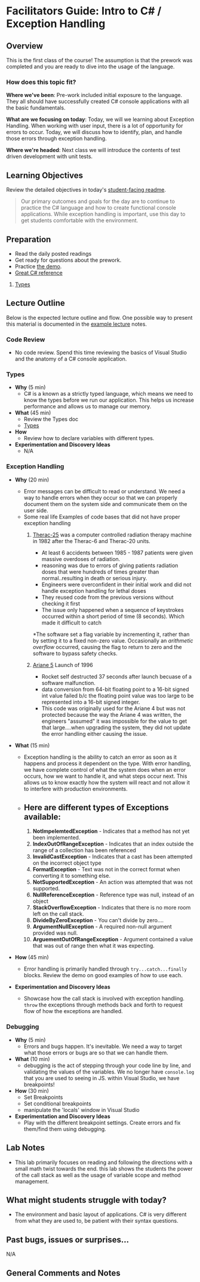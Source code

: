 # Facilitators Guide: Intro to C# / Exception Handling

## Overview

This is the first class of the course! The assumption is that the prework was completed and you are ready to dive into the usage of the language. 

### How does this topic fit?

**Where we've been**:
Pre-work included initial exposure to the language. They all should have successfully created C# console applications with all the basic fundamentals.

**What are we focusing on today**:
Today, we will we learning about Exception Handling. When working with user input, there is a lot of opportunity for errors to occur. Today, we will discuss how to identify, plan, and handle those errors through exception handling. 

**Where we're headed**:
Next class we will introduce the contents of test driven development with unit tests. 

## Learning Objectives

Review the detailed objectives in today's [student-facing readme](../README.md).

> Our primary outcomes and goals for the day are to continue to practice the C# language and how to create functional console applications. While exception handling is important, use this day to get students comfortable with the environment.

## Preparation

- Read the daily posted readings
- Get ready for questions about the prework. 
- Practice [the demo](../../DemoCode).
- [Great C# reference](https://docs.microsoft.com/en-us/dotnet/csharp/getting-started/introduction-to-the-csharp-language-and-the-net-framework) 
1. [Types]("../Resources/Types.md") 

## Lecture Outline

Below is the expected lecture outline and flow. One possible way to present this material is documented in the [example lecture](../LECTURE-NOTES.md) notes.

### Code Review

- No code review. Spend this time reviewing the basics of Visual Studio and the anatomy of a C# console application. 

### Types

- **Why** (5 min)
  - C# is a known as a strictly typed language, which means we need to know the types before we run our application. This helps us increase performance and allows us to manage our memory. 
- **What** (45 min)
   - Review the Types doc
  - [Types]("../Resources/Types.md") 
- **How**
  - Review how to declare variables with different types.
- **Experimentation and Discovery Ideas**
  - N/A

### Exception Handling

- **Why** (20 min)
  - Error messages can be difficult to read or understand. We need a way to handle errors when they occur so that we can properly document them on the system side and communicate them on the user side.
  - Some real life Examples of code bases that did not have proper exception handling
       1. [Therac-25](https://en.wikipedia.org/wiki/Therac-25) was a computer controlled radiation therapy machine in 1982 after the Therac-6 and Therac-20 units. 
          * At least 6 accidents between 1985 - 1987 patients were given massive overdoses of radiation. 
          * reasoning was due to errors of giving patients radiation doses that were hundreds of times greater than normal..resulting in death or serious injury. 
          * Engineers were overconfident in their initial work and did not handle exception handling for lethal doses
          * They reused code from the previous versions without checking it first
          * The issue only happened when a sequence of keystrokes occurred within a short period of time (8 seconds). Which made it difficult to catch

          *The software set a flag variable by incrementing it, rather than by setting it to a fixed non-zero value. Occasionally an *arithmetic overflow* occurred, causing the flag to return to zero and the software to bypass safety checks. 

     2. [Ariane 5](https://en.wikipedia.org/wiki/Ariane_5) Launch of 1996
        * Rocket self destructed 37 seconds after launch becuase of a software malfunction.
        * data conversion from 64-bit floating point to a 16-bit signed int value failed b/c the floating point value was too large to be represented into a 16-bit signed integer. 
        * This code was originally used for the Ariane 4 but was not protected because the way the Ariane 4 was written, the engineers "assumed" it was impossible for the value to get that large....when upgrading the system, they did not update the error handling either causing the issue.  
        
- **What** (15 min)
  - Exception handling is the ability to catch an error as soon as it happens and process it dependent on the type. With error handling, we have complete control of what the system does when an error occurs, how we want to handle it, and what steps occur next. This allows us to know exactly how the system will react and not allow it to interfere with production environments. 

  - Here are different types of Exceptions available: 
    - 
     1. **NotImpelemtedException** - Indicates that a method has not yet been implemented. 
     1. **IndexOutOfRangeException** - Indicates that an index outside the range of a collection has been referenced
     1. **InvalidCastException** -  Indicates that a cast has been attempted on the incorrect object type
     1. **FormatException** - Text was not in the correct format when converting it to something else.
     1. **NotSupportedException** - An action was attempted that was not supported.
     1. **NullReferenceException** - Reference type was null, instead of an object
     1. **StackOverflowException** - Indicates that there is no more room left on the call stack. 
     1. **DivideByZeroException** - You can't divide by zero....
     1. **ArgumentNullException** - A required non-null argument provided was null.
     1. **ArguementOutOfRangeException** - Argument contained a value that was out of range then what it was expecting.
 
- **How** (45 min)
  - Error handling is primarily handled through `try...catch...finally` blocks. Review the demo on good examples of how to use each.
- **Experimentation and Discovery Ideas**
  - Showcase how the call stack is involved with exception handling. `throw` the exceptions through methods back and forth to request flow of how the exceptions are handled. 

### Debugging

- **Why** (5 min)
  - Errors and bugs happen. It's inevitable. We need a way to target what those errors or bugs are so that we can handle them. 
- **What** (10 min)
  - debugging is the act of stepping through your code line by line, and validating the values of the variables. We no longer have `console.log` that you are used to seeing in JS. within Visual Studio, we have breakpoints!
- **How** (30 min)
  - Set Breakpoints
  - Set conditional breakpoints
  - manipulate the 'locals' window in Visual Studio
- **Experimentation and Discovery Ideas**
  - Play with the different breakpoint settings. Create errors and fix them/find them using debugging.

## Lab Notes

- This lab primarily focuses on reading and following the directions with a small math twist towards the end. this lab shows the students the power of the call stack as well as the usage of variable scope and method management. 

## What might students struggle with today?

- The environment and basic layout of applications. C# is very different from what they are used to, be patient with their syntax questions. 

## Past bugs, issues or surprises...
N/A

## General Comments and Notes
